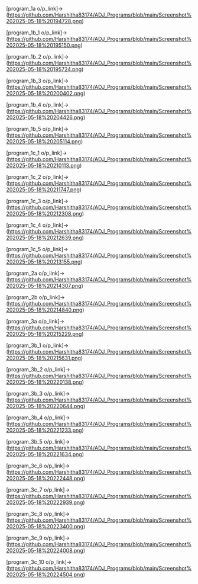 [program_1a o/p_link]->(https://github.com/Harshitha83174/ADJ_Programs/blob/main/Screenshot%202025-05-18%20194728.png)

[program_1b_1 o/p_link]->(https://github.com/Harshitha83174/ADJ_Programs/blob/main/Screenshot%202025-05-18%20195150.png)

[program_1b_2 o/p_link]->(https://github.com/Harshitha83174/ADJ_Programs/blob/main/Screenshot%202025-05-18%20195724.png)

[program_1b_3 o/p_link]->(https://github.com/Harshitha83174/ADJ_Programs/blob/main/Screenshot%202025-05-18%20200402.png)

[program_1b_4 o/p_link]->(https://github.com/Harshitha83174/ADJ_Programs/blob/main/Screenshot%202025-05-18%20204426.png)

[program_1b_5 o/p_link]->(https://github.com/Harshitha83174/ADJ_Programs/blob/main/Screenshot%202025-05-18%20205114.png)

[program_1c_1 o/p_link]->(https://github.com/Harshitha83174/ADJ_Programs/blob/main/Screenshot%202025-05-18%20210113.png)

[program_1c_2 o/p_link]->(https://github.com/Harshitha83174/ADJ_Programs/blob/main/Screenshot%202025-05-18%20211747.png)

[program_1c_3 o/p_link]->(https://github.com/Harshitha83174/ADJ_Programs/blob/main/Screenshot%202025-05-18%20212308.png)

[program_1c_4 o/p_link]->(https://github.com/Harshitha83174/ADJ_Programs/blob/main/Screenshot%202025-05-18%20212639.png)

[program_1c_5 o/p_link]->(https://github.com/Harshitha83174/ADJ_Programs/blob/main/Screenshot%202025-05-18%20213155.png)

[program_2a o/p_link]->(https://github.com/Harshitha83174/ADJ_Programs/blob/main/Screenshot%202025-05-18%20214307.png)

[program_2b o/p_link]->(https://github.com/Harshitha83174/ADJ_Programs/blob/main/Screenshot%202025-05-18%20214840.png)

[program_3a o/p_link]->(https://github.com/Harshitha83174/ADJ_Programs/blob/main/Screenshot%202025-05-18%20215229.png)

[program_3b_1 o/p_link]->(https://github.com/Harshitha83174/ADJ_Programs/blob/main/Screenshot%202025-05-18%20215631.png)

[program_3b_2 o/p_link]->(https://github.com/Harshitha83174/ADJ_Programs/blob/main/Screenshot%202025-05-18%20220138.png)

[program_3b_3 o/p_link]->(https://github.com/Harshitha83174/ADJ_Programs/blob/main/Screenshot%202025-05-18%20220644.png)

[program_3b_4 o/p_link]->(https://github.com/Harshitha83174/ADJ_Programs/blob/main/Screenshot%202025-05-18%20221233.png)

[program_3b_5 o/p_link]->(https://github.com/Harshitha83174/ADJ_Programs/blob/main/Screenshot%202025-05-18%20221634.png)

[program_3c_6 o/p_link]->(https://github.com/Harshitha83174/ADJ_Programs/blob/main/Screenshot%202025-05-18%20222448.png)

[program_3c_7 o/p_link]->(https://github.com/Harshitha83174/ADJ_Programs/blob/main/Screenshot%202025-05-18%20222939.png)

[program_3c_8 o/p_link]->(https://github.com/Harshitha83174/ADJ_Programs/blob/main/Screenshot%202025-05-18%20223400.png)

[program_3c_9 o/p_link]->(https://github.com/Harshitha83174/ADJ_Programs/blob/main/Screenshot%202025-05-18%20224008.png)

[program_3c_10 o/p_link]->(https://github.com/Harshitha83174/ADJ_Programs/blob/main/Screenshot%202025-05-18%20224504.png)
